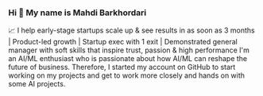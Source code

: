 ### Hi 👋 My name is Mahdi Barkhordari
📈 I help early-stage startups scale up & see results in as soon as 3 months | Product-led growth | Startup exec with 1 exit | Demonstrated general manager with soft skills that inspire trust, passion & high performance
I'm an AI/ML enthusiast who is passionate about how AI/ML can reshape the future of business. Therefore, I started my account on GitHub to start working on my projects and get to work more closely and hands on with some AI projects. 

<!--
**mahdibeee/mahdibeee** is a ✨ _special_ ✨ repository because its `README.md` (this file) appears on your GitHub profile.

Here are some ideas to get you started:

- 🔭 I’m currently working on my one person business called Unlock. Unlock your early-stage startup's potential to grow and scale. Name your business, we onboard and help you as its our own with a product-led growth mindset that will transform your processes and how customers see you and your services. 

DM my LinkedIn profile and send'Scale Up' for the how and why. 
- 🌱 I’m currently learning AI/ML and exploring how such applications can enhance, improve, innovate business processes, product ideas, and implementation. 
- 👯 I’m looking to collaborate on ...
- 🧠  I'm learning Machine Learning with Python, PyTorch and Scikit-Learn
- 💬 Ask me about ...
- 📫 How to reach me: Best way to reach me is though my LinkedIn profile.
-->
